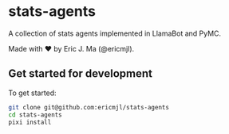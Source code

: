 # stats-agents

A collection of stats agents implemented in LlamaBot and PyMC.

Made with ❤️ by Eric J. Ma (@ericmjl).

## Get started for development

To get started:

```bash
git clone git@github.com:ericmjl/stats-agents
cd stats-agents
pixi install
```
